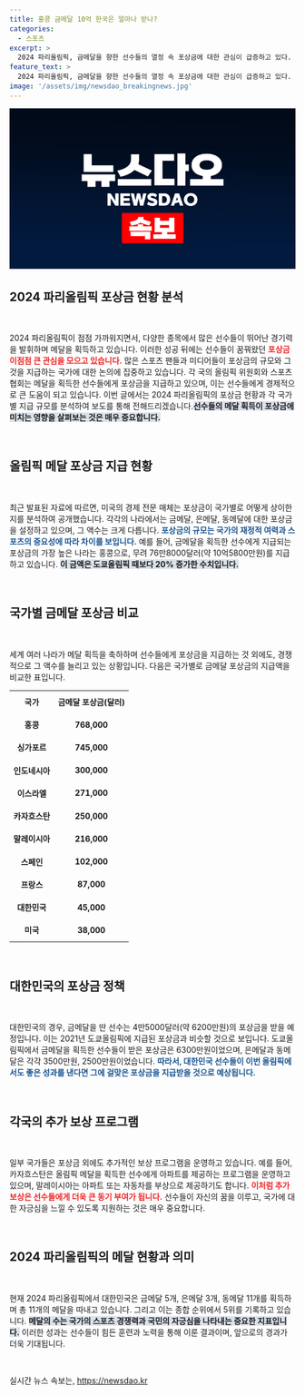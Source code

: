 ```yaml
---
title: 홍콩 금메달 10억 한국은 얼마나 받나?
categories:
  - 스포츠
excerpt: >
  2024 파리올림픽, 금메달을 향한 선수들의 열정 속 포상금에 대한 관심이 급증하고 있다. 금메달 포상금 1위는 홍콩으로 약 10억5800만원에 달하며, 한국은 4만5000달러(약 6200만원)로 9위에 올라 있어 화제다.
feature_text: >
  2024 파리올림픽, 금메달을 향한 선수들의 열정 속 포상금에 대한 관심이 급증하고 있다. 금메달 포상금 1위는 홍콩으로 약 10억5800만원에 달하며, 한국은 4만5000달러(약 6200만원)로 9위에 올라 있어 화제다.
image: '/assets/img/newsdao_breakingnews.jpg'
---
```


<p><img src="/assets/img/newsdao_breakingnews.jpg" alt="implanttips 속보" /></p>

<h2 data-ke-size="size26">2024 파리올림픽 포상금 현황 분석</h2>

<p data-ke-size="size16">&nbsp;</p>

<p>2024 파리올림픽이 점점 가까워지면서, 다양한 종목에서 많은 선수들이 뛰어난 경기력을 발휘하며 메달을 획득하고 있습니다. 이러한 성공 뒤에는 선수들이 꿈꿔왔던 <b><span style="color: #ee2323;">포상금이점점 큰 관심을 모으고 있습니다.</span></b> 많은 스포츠 팬들과 미디어들이 포상금의 규모와 그것을 지급하는 국가에 대한 논의에 집중하고 있습니다. 각 국의 올림픽 위원회와 스포츠 협회는 메달을 획득한 선수들에게 포상금을 지급하고 있으며, 이는 선수들에게 경제적으로 큰 도움이 되고 있습니다. 이번 글에서는 2024 파리올림픽의 포상금 현황과 각 국가별 지급 규모를 분석하여 보도를 통해 전해드리겠습니다.<b><span style="background-color: #21538527;">선수들의 메달 획득이 포상금에 미치는 영향을 살펴보는 것은 매우 중요합니다.</span></b> </p>

<p data-ke-size="size16">&nbsp;</p>

<h2 data-ke-size="size26">올림픽 메달 포상금 지급 현황</h2>

<p data-ke-size="size16">&nbsp;</p>

<p>최근 발표된 자료에 따르면, 미국의 경제 전문 매체는 포상금이 국가별로 어떻게 상이한지를 분석하여 공개했습니다. 각각의 나라에서는 금메달, 은메달, 동메달에 대한 포상금을 설정하고 있으며, 그 액수는 크게 다릅니다. <b><span style="color: #1a5490;">포상금의 규모는 국가의 재정적 여력과 스포츠의 중요성에 따라 차이를 보입니다.</span></b> 예를 들어, 금메달을 획득한 선수에게 지급되는 포상금의 가장 높은 나라는 홍콩으로, 무려 76만8000달러(약 10억5800만원)를 지급하고 있습니다. <b><span style="background-color: #21538527;">이 금액은 도쿄올림픽 때보다 20% 증가한 수치입니다.</span></b></p>

<p data-ke-size="size16">&nbsp;</p>

<h2 data-ke-size="size26">국가별 금메달 포상금 비교</h2>

<p data-ke-size="size16">&nbsp;</p>

<p>세계 여러 나라가 메달 획득을 축하하며 선수들에게 포상금을 지급하는 것 외에도, 경쟁적으로 그 액수를 늘리고 있는 상황입니다. 다음은 국가별로 금메달 포상금의 지급액을 비교한 표입니다.</p>

<table style="width: 100%; border-collapse: collapse;">

<tr>
<td style="text-align: center; height: 35px;"><b>국가</b></td>
<td style="text-align: center; height: 35px;"><b>금메달 포상금(달러)</b></td>
</tr>

<tr>
<td style="text-align: center; height: 35px;"><b>홍콩</b></td>
<td style="text-align: center; height: 35px;"><b>768,000</b></td>
</tr>

<tr>
<td style="text-align: center; height: 35px;"><b>싱가포르</b></td>
<td style="text-align: center; height: 35px;"><b>745,000</b></td>
</tr>

<tr>
<td style="text-align: center; height: 35px;"><b>인도네시아</b></td>
<td style="text-align: center; height: 35px;"><b>300,000</b></td>
</tr>

<tr>
<td style="text-align: center; height: 35px;"><b>이스라엘</b></td>
<td style="text-align: center; height: 35px;"><b>271,000</b></td>
</tr>

<tr>
<td style="text-align: center; height: 35px;"><b>카자흐스탄</b></td>
<td style="text-align: center; height: 35px;"><b>250,000</b></td>
</tr>

<tr>
<td style="text-align: center; height: 35px;"><b>말레이시아</b></td>
<td style="text-align: center; height: 35px;"><b>216,000</b></td>
</tr>

<tr>
<td style="text-align: center; height: 35px;"><b>스페인</b></td>
<td style="text-align: center; height: 35px;"><b>102,000</b></td>
</tr>

<tr>
<td style="text-align: center; height: 35px;"><b>프랑스</b></td>
<td style="text-align: center; height: 35px;"><b>87,000</b></td>
</tr>

<tr>
<td style="text-align: center; height: 35px;"><b>대한민국</b></td>
<td style="text-align: center; height: 35px;"><b>45,000</b></td>
</tr>

<tr>
<td style="text-align: center; height: 35px;"><b>미국</b></td>
<td style="text-align: center; height: 35px;"><b>38,000</b></td>
</tr>

</table>

<p data-ke-size="size16">&nbsp;</p>

<h2 data-ke-size="size26">대한민국의 포상금 정책</h2>

<p data-ke-size="size16">&nbsp;</p>

<p>대한민국의 경우, 금메달을 딴 선수는 4만5000달러(약 6200만원)의 포상금을 받을 예정입니다. 이는 2021년 도쿄올림픽에 지급된 포상금과 비슷할 것으로 보입니다. 도쿄올림픽에서 금메달을 획득한 선수들이 받은 포상금은 6300만원이었으며, 은메달과 동메달은 각각 3500만원, 2500만원이었습니다. <b><span style="color: #1a5490;">따라서, 대한민국 선수들이 이번 올림픽에서도 좋은 성과를 낸다면 그에 걸맞은 포상금을 지급받을 것으로 예상됩니다.</span></b> </p>

<p data-ke-size="size16">&nbsp;</p>

<h2 data-ke-size="size26">각국의 추가 보상 프로그램</h2>

<p data-ke-size="size16">&nbsp;</p>

<p>일부 국가들은 포상금 외에도 추가적인 보상 프로그램을 운영하고 있습니다. 예를 들어, 카자흐스탄은 올림픽 메달을 획득한 선수에게 아파트를 제공하는 프로그램을 운영하고 있으며, 말레이시아는 아파트 또는 자동차를 부상으로 제공하기도 합니다. <b><span style="color: #ee2323;">이처럼 추가 보상은 선수들에게 더욱 큰 동기 부여가 됩니다.</span></b> 선수들이 자신의 꿈을 이루고, 국가에 대한 자긍심을 느낄 수 있도록 지원하는 것은 매우 중요합니다. </p>

<p data-ke-size="size16">&nbsp;</p>

<h2 data-ke-size="size26">2024 파리올림픽의 메달 현황과 의미</h2>

<p data-ke-size="size16">&nbsp;</p>

<p>현재 2024 파리올림픽에서 대한민국은 금메달 5개, 은메달 3개, 동메달 11개를 획득하며 총 11개의 메달을 따내고 있습니다. 그리고 이는 종합 순위에서 5위를 기록하고 있습니다. <b><span style="background-color: #21538527;">메달의 수는 국가의 스포츠 경쟁력과 국민의 자긍심을 나타내는 중요한 지표입니다.</span></b> 이러한 성과는 선수들이 힘든 훈련과 노력을 통해 이룬 결과이며, 앞으로의 경과가 더욱 기대됩니다. </p>

<p data-ke-size="size16">&nbsp;</p>
실시간 뉴스 속보는, <a href="https://newsdao.kr" rel="dofollow">https://newsdao.kr</a>


